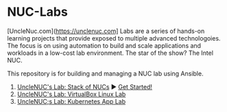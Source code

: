 # NUC-Labs
[UncleNuc.com](https://unclenuc.com] Labs are a series of hands-on learning projects that provide exposed to multiple advanced technologoies. The focus is on using automation to build and scale applications and workloads in a low-cost lab environment. The star of the show? The Intel NUC.

This repository is for building and managing a NUC lab using Ansible.
1. [UncleNUC's Lab: Stack of NUCs](https://www.unclenuc.com/lab:stack_of_nucs:start) ▶️ [Get Started!](Stack_of_NUCs/README.md)
2. [UncleNUC's Lab: VirtualBox Linux Lab](https://www.unclenuc.com/lab:ansible_virtualbox_autoboot_linux:start) 
3. [UncleNUC;s Lab: Kubernetes App Lab](https://www.unclenuc.com/lab:kubernetes_app:start)
